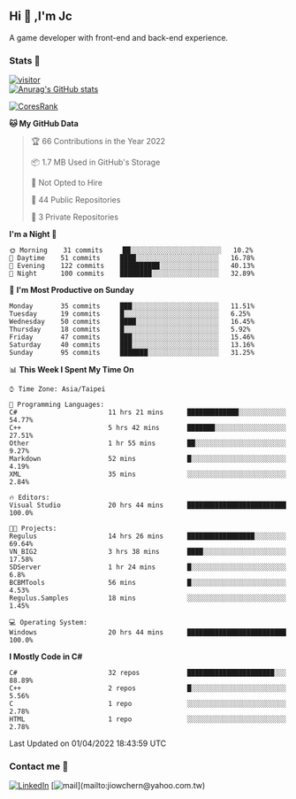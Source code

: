 ## Hi 👋 ,I'm Jc  

A game developer with front-end and back-end experience.  

### Stats  📝
[![visitor](https://visitor-badge.glitch.me/badge?page_id=jiowchern.jiowchern&style=flat-square&color=0088cc)](https://visitor-badge.glitch.me/badge?page_id=jiowchern.jiowchern&style=flat-square&color=0088cc)  
[![Anurag's GitHub stats](https://github-readme-stats.vercel.app/api?username=jiowchern&count_private=true&&show_icons=true)](https://github.com/anuraghazra/github-readme-stats)  
<!-- [![trophy](https://github-profile-trophy.vercel.app/?username=jiowchern)](https://github.com/ryo-ma/github-profile-trophy)   -->
[![CoresRank](https://cr-ss-service.azurewebsites.net/api/ScreenShot?widget=summary&username=jiowchern)](https://cr-ss-service.azurewebsites.net/api/ScreenShot?widget=summary&username=jiowchern)


<!--START_SECTION:waka-->
**🐱 My GitHub Data** 

> 🏆 66 Contributions in the Year 2022
 > 
> 📦 1.7 MB Used in GitHub's Storage 
 > 
> 🚫 Not Opted to Hire
 > 
> 📜 44 Public Repositories 
 > 
> 🔑 3 Private Repositories  
 > 
**I'm a Night 🦉** 

```text
🌞 Morning    31 commits     ██░░░░░░░░░░░░░░░░░░░░░░░   10.2% 
🌆 Daytime    51 commits     ████░░░░░░░░░░░░░░░░░░░░░   16.78% 
🌃 Evening    122 commits    ██████████░░░░░░░░░░░░░░░   40.13% 
🌙 Night      100 commits    ████████░░░░░░░░░░░░░░░░░   32.89%

```
📅 **I'm Most Productive on Sunday** 

```text
Monday       35 commits     ███░░░░░░░░░░░░░░░░░░░░░░   11.51% 
Tuesday      19 commits     █░░░░░░░░░░░░░░░░░░░░░░░░   6.25% 
Wednesday    50 commits     ████░░░░░░░░░░░░░░░░░░░░░   16.45% 
Thursday     18 commits     █░░░░░░░░░░░░░░░░░░░░░░░░   5.92% 
Friday       47 commits     ███░░░░░░░░░░░░░░░░░░░░░░   15.46% 
Saturday     40 commits     ███░░░░░░░░░░░░░░░░░░░░░░   13.16% 
Sunday       95 commits     ███████░░░░░░░░░░░░░░░░░░   31.25%

```


📊 **This Week I Spent My Time On** 

```text
⌚︎ Time Zone: Asia/Taipei

💬 Programming Languages: 
C#                       11 hrs 21 mins      █████████████░░░░░░░░░░░░   54.77% 
C++                      5 hrs 42 mins       ███████░░░░░░░░░░░░░░░░░░   27.51% 
Other                    1 hr 55 mins        ██░░░░░░░░░░░░░░░░░░░░░░░   9.27% 
Markdown                 52 mins             █░░░░░░░░░░░░░░░░░░░░░░░░   4.19% 
XML                      35 mins             ░░░░░░░░░░░░░░░░░░░░░░░░░   2.84%

🔥 Editors: 
Visual Studio            20 hrs 44 mins      █████████████████████████   100.0%

🐱‍💻 Projects: 
Regulus                  14 hrs 26 mins      █████████████████░░░░░░░░   69.64% 
VN_BIG2                  3 hrs 38 mins       ████░░░░░░░░░░░░░░░░░░░░░   17.58% 
SDServer                 1 hr 24 mins        █░░░░░░░░░░░░░░░░░░░░░░░░   6.8% 
BCBMTools                56 mins             █░░░░░░░░░░░░░░░░░░░░░░░░   4.53% 
Regulus.Samples          18 mins             ░░░░░░░░░░░░░░░░░░░░░░░░░   1.45%

💻 Operating System: 
Windows                  20 hrs 44 mins      █████████████████████████   100.0%

```

**I Mostly Code in C#** 

```text
C#                       32 repos            ██████████████████████░░░   88.89% 
C++                      2 repos             █░░░░░░░░░░░░░░░░░░░░░░░░   5.56% 
C                        1 repo              ░░░░░░░░░░░░░░░░░░░░░░░░░   2.78% 
HTML                     1 repo              ░░░░░░░░░░░░░░░░░░░░░░░░░   2.78%

```



 Last Updated on 01/04/2022 18:43:59 UTC
<!--END_SECTION:waka-->



### Contact me 💬
[![LinkedIn](https://img.shields.io/badge/-JiowchernChen-0077B5?style==flat-square&logo=LinkedIn&logoColor=white)](https://www.linkedin.com/in/jiowchern-chen-4aaa90b7/) [![mail](https://img.shields.io/badge/-jiowchern%40yahoo.com.tw-blueviolet?style=flat-square&logo=yahoo!)](mailto:jiowchern@yahoo.com.tw)    

<!-- [![Linkedin Badge](https://img.shields.io/badge/-LinkedIn-blue?style=flat-square&logo=Linkedin&logoColor=white&link=https://www.linkedin.com/in/jiowchern-chen-4aaa90b7/)](https://www.linkedin.com/in/jiowchern-chen-4aaa90b7/) -->


<!--
**jiowchern/jiowchern** is a ✨ _special_ ✨ repository because its `README.md` (this file) appears on your GitHub profile.

Here are some ideas to get you started:

- 🔭 I’m currently working on ...
- 🌱 I’m currently learning ...
- 👯 I’m looking to collaborate on ...
- 🤔 I’m looking for help with ...
- 💬 Ask me about ...
- 📫 How to reach me: ...
- 😄 Pronouns: ...
- ⚡ Fun fact: ...
-->
